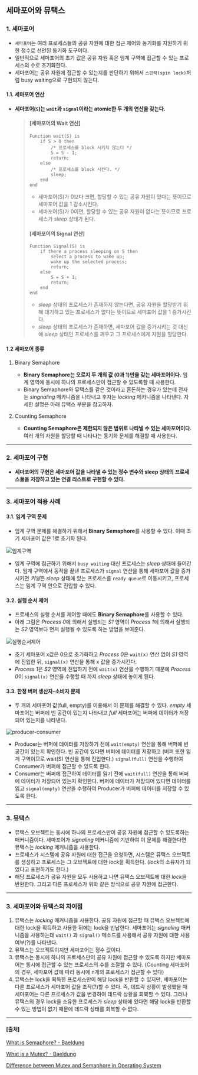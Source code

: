 ## 세마포어와 뮤택스

### 1. 세마포어

- `세마포어`는 여러 프로세스들의 공유 자원에 대한 접근 제어와 동기화를 지원하기 위한 정수로 선언된 동기화 도구이다.
- 일반적으로 세마포어의 초기 값은 공유 자원 혹은 임계 구역에 접근할 수 있는 프로세스의 수로 초기화한다.
- 세마포어는 공유 자원에 접근할 수 있는지를 판단하기 위해서 `스핀락(spin lock)`처럼 busy waiting으로 구현되지 않는다.



#### 1.1. 세마포어 연산

- **세마포어(`S`)는 `wait`과 `signal`이라는 atomic한 두 개의 연산을 갖는다.**

  > #### [세마포어의 Wait 연산]
  >
  > ```
  > Function wait(S) is
  > 	if S > 0 then
  > 		/* 프로세스를 block 시키지 않는다 */
  > 		S = S - 1;
  > 		return;
  > 	else
  > 		/* 프로세스를 block 시킨다. */
  > 		sleep;
  > 	end
  > end
  > ```
  >
  > - 세마포어(S)가 0보다 크면, 할당할 수 있는 공유 자원이 있다는 뜻이므로 세마포어 값을 1 감소시킨다.
  > - 세마포어(S)가 0이면, 할당할 수 있는 공유 자원이 없다는 뜻이므로 프로세스가 *sleep* 상태가 된다.
  >
  > 
  >
  > #### [세마포어의 Signal 연산]
  >
  > ```
  > Function Signal(S) is
  > 	if there a process sleeping on S then
  > 		select a process to wake up;
  > 		wake up the selected process;
  > 		return;
  > 	else
  > 		S = S + 1;
  > 		return;
  > 	end
  > end
  > ```
  >
  > - *sleep* 상태의 프로세스가 존재하지 않는다면, 공유 자원을 할당받기 위해 대기하고 있는 프로세스가 없다는 뜻이므로 세마포어 값을 1 증가시킨다.
  > - *sleep* 상태의 프로세스가 존재하면, 세마포어 값을 증가시키는 것 대신에  *sleep* 상태인 프로세스를 깨우고 그 프로세스에게 자원을 할당한다.



#### 1.2 세마포어 종류

1. Binary Semaphore

   - **Binary Semaphore는 오로지 두 개의 값 (0과 1)만을 갖는 세마포어이다.**  임계 영역에 동시에 하나의 프로세스만이 접근할 수 있도록할 때 사용한다.
   - Binary Semaphore와 뮤택스를 같은 것이라고 혼돈하는 경우가 있는데 전자는 *singnaling* 메카니즘을 나타내고 후자는 *locking* 메카니즘을 나타낸다. 자세한 설명은 아래 뮤택스 부분을 참고하자.

   

2. Counting Semaphore

   - **Counting Semaphore은 제한되지 않은 범위로 나타낼 수 있는 세마포어이다.** 여러 개의 자원을 할당할 때 나타나는 동기화 문제를 해결할 때 사용한다.

---

### 2. 세마포어 구현

- **세마포어의 구현은 세마포어 값을 나타낼 수 있는 정수 변수와 sleep 상태의 프로세스들을 저장하고 있는 연결 리스트로 구현할 수 있다.**  

---

### 3. 세마포어 적용 사례

#### 3.1. 임계 구역 문제

- 임계 구역 문제를 해결하기 위해서 **Binary Semaphore**를 사용할 수 있다. 이때 초기 세마포어 값은 1로 초기화 된다.

![임계구역](img\semaphore\semaphore-critical-section.webp)

- 임계 구역에 접근하기 위해서 `busy waiting` 대신 프로세스는 *sleep* 상태에 들어간다. 임계 구역에서 동작을 끝낸 프로세스가 `signal` 연산을 통해 세마포어 값을 증가시키면 *커널*은 *sleep* 상태에 있는 프로세스를 `ready queue`로 이동시키고, 프로세스는 임계 구역 안으로 진입할 수 있다.



#### 3.2. 실행 순서 제어

- 프로세스의 실행 순서를 제어할 때에도 **Binary Semaphore**를 사용할 수 있다.
- 아래 그림은 *Process 0*에 의해서 실행되는 *S1* 영역이 *Process 1*에 의해서 실행되는 *S2* 영역보다 먼저 실행될 수 있도록 하는 방법을 보여준다.

![실행순서제어](img\semaphore\semaphore-in-order.webp)

- 초기 세마포어 x값은 0으로 초기화하고 *Process 0*은 `wait(x)` 연산 없이 *S1* 영역에 진입한 뒤, `signal(x)` 연산을 통해 x 값을 증가시킨다.
- *Process 1*은 *S2* 영역에 진입하기 전에 `wait(x)` 연산을 수행하기 때문에 *Process 0*이 `signal(x)` 연산을 수행할 때 까지 *sleep* 상태에 놓이게 된다.



#### 3.3. 한정 버퍼 생산자-소비자 문제

- 두 개의 세마포어 값(full, empty)를 이용해서 이 문제를 해결할 수 있다. *empty* 세마포어는 버퍼에 빈 공간이 있는지 나타내고 *full* 세마포어는 버퍼에 데이터가 저장되어 있는지를 나타낸다.

![producer-consumer](img/semaphore/semaphore-producer-consumer.webp)

- Producer는 버퍼에 데이터를 저장하기 전에 `wait(empty)` 연산을 통해 버퍼에 빈 공간이 있는지 확인한다. 빈 공간이 있다면 버퍼에 데이터를 저장하고 (버퍼 또한 임계 구역이므로 wait(S) 연산을 통해 진입한다.) `signal(full)` 연산을 수행하여 Consumer가 버퍼에 접근할 수 있도록 한다.
- Consumer는 버퍼에 접근하여 데이터를 읽기 전에 `wait(full)` 연산을 통해 버퍼에 데이터가 저장되어 있는지 확인한다. 버퍼에 데이터가 저장되어 있다면 데이터를 읽고 `signal(empty)` 연산을 수행하여 Producer가 버퍼에 데이터를 저장할 수 있도록 한다.

---

### 3. 뮤택스

- 뮤택스 오브젝트는 동시에 하나의 프로세스만이 공유 자원에 접근할 수 있도록하는 매커니즘이다. 세마포어가 *signaling* 메커니즘에 기반하여 이 문제를 해결한다면 뮤택스는 *locking* 메커니즘을 사용한다.
- 프로세스가 시스템에 공유 자원에 대한 접근을 요청하면, 시스템은 뮤택스 오브젝트를 생성하고 프로세스는 그 오브젝트에 대한 *lock*을 획득한다. (*lock*의 소유자가 되었다고 표현하기도 한다.)
- 해당 프로세스가 공유 자원을 모두 사용하고 나면 뮤택스 오브젝트에 대한 *lock*을 반환한다. 그리고 다른 프로세스가 위와 같은 방식으로 공유 자원에 접근한다.

---

### 3. 세마포어와 뮤택스의 차이점

1. 뮤택스는 *locking* 매커니즘을 사용한다. 공유 자원에 접근할 때 뮤택스 오브젝트에 대한 lock을 획득하고 사용한 뒤에는 lock을 반납한다. 세마포어는 *signaling* 매커니즘을 사용하는데 `wait()` 과 `signal()` 메소드를 사용해서 공유 자원에 대한 사용 여부(?)를 나타낸다.
2. 뮤택스는 오브젝트이지만 세마포어는 정수 값이다.
3. 뮤택스는 동시에 하나의 프로세스만이 공유 자원에 접근할 수 있도록 하지만 세마포어는 동시에 접근할 수 있는 프로세스의 수를 조절할 수 있다. (Counting 세마포어의 경우, 세마포어 값에 따라 동시에 n개의 프로세스가 접근할 수 있다)
4. 뮤택스는 lock을 획득한 프로세스만이 해당 lock을 반환할 수 있지만, 세마포어는 다른 프로세스가 세마포어 값을 조작(?)할 수 있다. 즉, 데드락 상황이 발생했을 때 세마포어는 다른 프로세스가 값을 변경하여 데드락 상황을 회복할 수 있다. 그러나 뮤택스의 경우 lock을 소유한 프로세스가 *sleep* 상태에 있다면 해당 lock을 반환할 수 있는 방법이 없기 때문에 데드락 상태를 회복할 수 없다.

---

#### [출처]

[What is Semaphore? - Baeldung](https://www.baeldung.com/cs/semaphore#1-semaphore-operations)

[What is a Mutex? - Baeldung](https://www.baeldung.com/cs/what-is-mutex)

[Difference between Mutex and Semaphore in Operating System](https://afteracademy.com/blog/difference-between-mutex-and-semaphore-in-operating-system)

